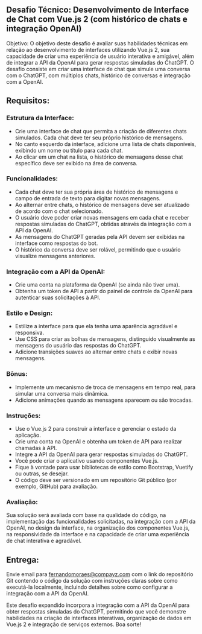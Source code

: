 ## Desafio Técnico: Desenvolvimento de Interface de Chat com Vue.js 2 (com histórico de chats e integração OpenAI)

Objetivo:
O objetivo deste desafio é avaliar suas habilidades técnicas em relação ao desenvolvimento de interfaces utilizando Vue.js 2, sua capacidade de criar uma experiência de usuário interativa e amigável, além de integrar a API da OpenAI para gerar respostas simuladas do ChatGPT. O desafio consiste em criar uma interface de chat que simule uma conversa com o ChatGPT, com múltiplos chats, histórico de conversas e integração com a OpenAI.

## Requisitos:

### Estrutura da Interface:

- Crie uma interface de chat que permita a criação de diferentes chats simulados. Cada chat deve ter seu próprio histórico de mensagens.
- No canto esquerdo da interface, adicione uma lista de chats disponíveis, exibindo um nome ou título para cada chat.
- Ao clicar em um chat na lista, o histórico de mensagens desse chat específico deve ser exibido na área de conversa.

### Funcionalidades:

- Cada chat deve ter sua própria área de histórico de mensagens e campo de entrada de texto para digitar novas mensagens.
- Ao alternar entre chats, o histórico de mensagens deve ser atualizado de acordo com o chat selecionado.
- O usuário deve poder criar novas mensagens em cada chat e receber respostas simuladas do ChatGPT, obtidas através da integração com a API da OpenAI.
- As mensagens do ChatGPT geradas pela API devem ser exibidas na interface como respostas do bot.
- O histórico da conversa deve ser rolável, permitindo que o usuário visualize mensagens anteriores.

### Integração com a API da OpenAI:

- Crie uma conta na plataforma da OpenAI (se ainda não tiver uma).
- Obtenha um token de API a partir do painel de controle da OpenAI para autenticar suas solicitações à API.

### Estilo e Design:

- Estilize a interface para que ela tenha uma aparência agradável e responsiva.
- Use CSS para criar as bolhas de mensagens, distinguido visualmente as mensagens do usuário das respostas do ChatGPT.
- Adicione transições suaves ao alternar entre chats e exibir novas mensagens.

### Bônus:

- Implemente um mecanismo de troca de mensagens em tempo real, para simular uma conversa mais dinâmica.
- Adicione animações quando as mensagens aparecem ou são trocadas.

### Instruções:

- Use o Vue.js 2 para construir a interface e gerenciar o estado da aplicação.
- Crie uma conta na OpenAI e obtenha um token de API para realizar chamadas à API.
- Integre a API da OpenAI para gerar respostas simuladas do ChatGPT.
- Você pode criar o aplicativo usando componentes Vue.js.
- Fique à vontade para usar bibliotecas de estilo como Bootstrap, Vuetify ou outras, se desejar.
- O código deve ser versionado em um repositório Git público (por exemplo, GitHub) para avaliação.

### Avaliação:

Sua solução será avaliada com base na qualidade do código, na implementação das funcionalidades solicitadas, na integração com a API da OpenAI, no design da interface, na organização dos componentes Vue.js, na responsividade da interface e na capacidade de criar uma experiência de chat interativa e agradável.

## Entrega:
Envie email para fernandomoraes@compayz.com com o link do repositório Git contendo o código da solução com instruções claras sobre como executá-la localmente, incluindo detalhes sobre como configurar a integração com a API da OpenAI.

Este desafio expandido incorpora a integração com a API da OpenAI para obter respostas simuladas do ChatGPT, permitindo que você demonstre habilidades na criação de interfaces interativas, organização de dados em Vue.js 2 e integração de serviços externos. Boa sorte!
